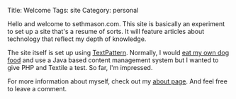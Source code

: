Title: Welcome
Tags: site
Category: personal

Hello and welcome to sethmason.com. This site is basically an experiment
to set up a site that's a resume of sorts. It will feature articles
about technology that reflect my depth of knowledge.

The site itself is set up using
[TextPattern](http://textpattern.com "TextPattern - easy-to-use content management system for all kinds of websites").
Normally, I would [eat my own dog
food](https://en.wikipedia.org/wiki/Eating_your_own_dog_food "wikipedia definition for eat your own dogfood")
and use a Java based content management system but I wanted to give PHP
and Textile a test. So far, I'm impressed.

For more information about myself, check out my [about
page](/about "about -- all about Seth Mason"). And feel free to leave a
comment.
